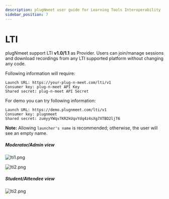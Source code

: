 ```yaml
---
description: plugNmeet user guide for Learning Tools Interoperability (LTI)
sidebar_position: 7
---
```


# LTI

plugNmeet support LTI **v1.0/1.1** as Provider. Users can join/manage sessions and download recordings from any LTI supported platform without changing any code.

Following information will require:

```
Launch URL: https://your-plug-n-meet.com/lti/v1
Consumer key: plug-n-meet API Key
Shared secret: plug-n-meet API Secret
```

For demo you can try following information:

```
Launch URL: https://demo.plugnmeet.com/lti/v1
Consumer key: plugnmeet
Shared secret: zumyyYWqv7KR2kUqvYdq4z4sXg7XTBD2ljT6
```

**Note:** Allowing `launcher's name` is recommended; otherwise, the user will see an empty name.

##### **Moderator/Admin view**

![lti1.png](/img/lti/lti1.png)

![lti2.png](/img/lti/lti2.png)

##### **Student/Attendee view**

![lti2.png](/img/lti/lti3.png)
